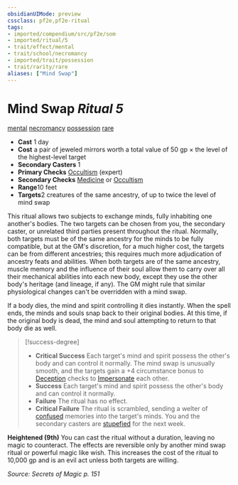 ```yaml
---
obsidianUIMode: preview
cssclass: pf2e,pf2e-ritual
tags:
- imported/compendium/src/pf2e/som
- imported/ritual/5
- trait/effect/mental
- trait/school/necromancy
- imported/trait/possession
- trait/rarity/rare
aliases: ["Mind Swap"]
---
```

# Mind Swap *Ritual 5*  
[mental](mental.md)  [necromancy](necromancy.md)  [possession](rules/traits/possession.md)  [rare](rare.md)  

- **Cast** 1 day
- **Cost** a pair of jeweled mirrors worth a total value of 50 gp × the level of the highest-level target
- **Secondary Casters** 1
- **Primary Checks** [Occultism](../../skills.md#Occultism) (expert)
- **Secondary Checks** [Medicine](../../skills.md#Medicine) or [Occultism](../../skills.md#Occultism)
- **Range**10 feet
- **Targets**2 creatures of the same ancestry, of up to twice the level of mind swap

This ritual allows two subjects to exchange minds, fully inhabiting one another's bodies. The two targets can be chosen from you, the secondary caster, or unrelated third parties present throughout the ritual. Normally, both targets must be of the same ancestry for the minds to be fully compatible, but at the GM's discretion, for a much higher cost, the targets can be from different ancestries; this requires much more adjudication of ancestry feats and abilities. When both targets are of the same ancestry, muscle memory and the influence of their soul allow them to carry over all their mechanical abilities into each new body, except they use the other body's heritage (and lineage, if any). The GM might rule that similar physiological changes can't be overridden with a mind swap.

If a body dies, the mind and spirit controlling it dies instantly. When the spell ends, the minds and souls snap back to their original bodies. At this time, if the original body is dead, the mind and soul attempting to return to that body die as well.

> [!success-degree] 
> - **Critical Success** Each target's mind and spirit possess the other's body and can control it normally. The mind swap is unusually smooth, and the targets gain a +4 circumstance bonus to [Deception](../../skills.md#Deception) checks to [Impersonate](impersonate.md) each other.
> - **Success** Each target's mind and spirit possess the other's body and can control it normally.
> - **Failure** The ritual has no effect.
> - **Critical Failure** The ritual is scrambled, sending a welter of [confused](conditions.md#Confused) memories into the target's minds. You and the secondary casters are [stupefied](conditions.md#Stupefied) for the next week.

**Heightened (9th)** You can cast the ritual without a duration, leaving no magic to counteract. The effects are reversible only by another mind swap ritual or powerful magic like wish. This increases the cost of the ritual to 10,000 gp and is an evil act unless both targets are willing.

*Source: Secrets of Magic p. 151*